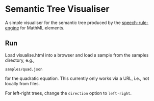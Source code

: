 # Semantic Tree Visualiser

A simple visualiser for the semantic tree produced by the 
[speech-rule-engine](https://github.com/zorkow/speech-rule-engine) for MathML elements.


## Run

Load visualise.html into a browser and load a sample from the samples directory, e.g.,

    samples/quad.json

for the quadratic equation. This currently only works via a URL, i.e., not locally from files.

For left-right trees, change the ```direction``` option to ```left-right```.
